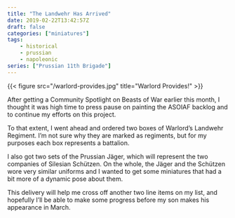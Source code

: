 ```yaml
---
title: "The Landwehr Has Arrived"
date: 2019-02-22T13:42:57Z
draft: false
categories: ["miniatures"]
tags:
    - historical
    - prussian
    - napoleonic
series: ["Prussian 11th Brigade"]
---
```


{{< figure src="/warlord-provides.jpg" title="Warlord Provides!" >}}

After getting a Community Spotlight on Beasts of War earlier this month, I thought it was high time to press pause on painting the ASOIAF backlog and to continue my efforts on this project.

To that extent, I went ahead and ordered two boxes of Warlord’s Landwehr Regiment. I’m not sure why they are marked as regiments, but for my purposes each box represents a battalion.

I also got two sets of the Prussian Jäger, which will represent the two companies of Silesian Schützen. On the whole, the Jäger and the Schützen wore very similar uniforms and I wanted to get some miniatures that had a bit more of a dynamic pose about them.

This delivery will help me cross off another two line items on my list, and hopefully I’ll be able to make some progress before my son makes his appearance in March.
